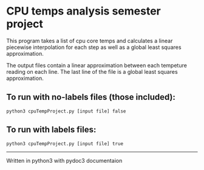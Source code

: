 # CPU temps analysis semester project  

This program takes a list of cpu core temps and calculates a linear piecewise interpolation for each step as well as a global least squares approximation.  

The output files contain a linear approximation between each tempeture reading on each line. The last line of the file is a global least squares approximation.   
  
## To run with no-labels files (those included):  
```
python3 cpuTempProject.py [input file] false  
```

## To run with labels files:  
```   
python3 cpuTempProject.py [input file] true  
```

---  
Written in python3 with pydoc3 documentaion

